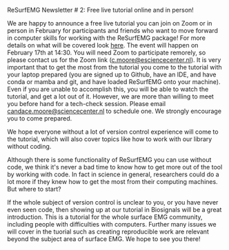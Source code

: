 ReSurfEMG Newsletter # 2: Free live tutorial online and in person!

We are happy to announce a free live tutorial you can join on Zoom or in person in February for participants and friends who want to move forward in computer skills for working with the ReSurfEMG package! For more details on what will be covered look [here](https://github.com/ReSurfEMG/learning/blob/main/biosignals_tutorial.md). The event will happen on February 17th at 14:30. You will need Zoom to participate remorely, so please contact us for the Zoom link (c.moore@esciencecenter.nl). 
It is very important that to get the most from the tutorial you come to the tutorial with your laptop prepared (you are signed up to Github, have an IDE, and have conda or mamba and git, and have loaded ReSurfEMG onto your machine). Even if you are unable to accomplish this, you will be able to watch the tutorial, and get a lot out of it. However, we are more than willing to meet you before hand for a tech-check session. Please email candace.moore@sciencecenter.nl to schedule one. We strongly encourage you to come prepared.

We hope everyone without a lot of version control experience will come to the tutorial, which will also cover topics like how to work with our library without coding. 

Although there is some functionality of ReSurfEMG you can use without code, we think it's never a bad time to know how to get more out of the tool by working with code. In fact in science in general, researchers could do a lot more if they knew how to get the most from their computing machines. But where to start?

If the whole subject of version control is unclear to you, or you have never even seen code, then showing up at our tutorial in Biosignals will be a great introduction. This is a tutorial for the whole surface EMG community, including people with difficulties with computers. Further many issues we will cover in the tuorial such as creating reproducible work are relevant beyond the subject area of surface EMG. We hope to see you there!

 
 